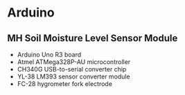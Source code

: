 # Arduino

## MH Soil Moisture Level Sensor Module

- Arduino Uno R3 board
- Atmel ATMega328P-AU microcontroller
- CH340G USB-to-serial converter chip
- YL-38 LM393 sensor converter module
- FC-28 hygrometer fork electrode
